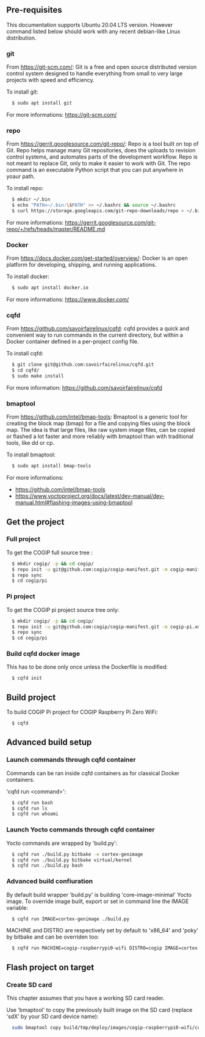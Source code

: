 ## Pre-requisites ##

This documentation supports Ubuntu 20.04 LTS version.
However command listed below should work with any recent debian-like Linux
distribution.

### git ###

From https://git-scm.com/:
Git is a free and open source distributed version control system designed to
 handle everything from small to very large projects with speed and efficiency.

To install git:

```bash
  $ sudo apt install git
```

For more informations: https://git-scm.com/

### repo ###

From https://gerrit.googlesource.com/git-repo/:
Repo is a tool built on top of Git. Repo helps manage many Git repositories,
does the uploads to revision control systems, and automates parts of the
development workflow. Repo is not meant to replace Git, only to make it easier
to work with Git. The repo command is an executable Python script that you can
put anywhere in yoaur path.

To install repo:

```bash
  $ mkdir ~/.bin
  $ echo "PATH=~/.bin:\$PATH" >> ~/.bashrc && source ~/.bashrc
  $ curl https://storage.googleapis.com/git-repo-downloads/repo > ~/.bin/repo
```

For more informations: https://gerrit.googlesource.com/git-repo/+/refs/heads/master/README.md

### Docker  ###

From https://docs.docker.com/get-started/overview/:
Docker is an open platform for developing, shipping, and running applications.

To install docker:

```bash
  $ sudo apt install docker.io
```

For more informations: https://www.docker.com/

### cqfd ###

From https://github.com/savoirfairelinux/cqfd:
cqfd provides a quick and convenient way to run commands in the current
directory, but within a Docker container defined in a per-project config file.

To install cqfd:

```bash
  $ git clone git@github.com:savoirfairelinux/cqfd.git
  $ cd cqfd/
  $ sudo make install
```

For more information: https://github.com/savoirfairelinux/cqfd

### bmaptool ###

From https://github.com/intel/bmap-tools:
Bmaptool is a generic tool for creating the block map (bmap) for a file and
copying files using the block map. The idea is that large files, like raw
system image files, can be copied or flashed a lot faster and more reliably
with bmaptool than with traditional tools, like dd or cp.

To install bmaptool:

```bash
  $ sudo apt install bmap-tools
```

For more informations:
* https://github.com/intel/bmap-tools
* https://www.yoctoproject.org/docs/latest/dev-manual/dev-manual.html#flashing-images-using-bmaptool

## Get the project ##

### Full project ###

To get the COGIP full source tree :

```bash
  $ mkdir cogip/ -p && cd cogip/
  $ repo init -u git@github.com:cogip/cogip-manifest.git -m cogip-manifest.xml
  $ repo sync
  $ cd cogip/pi
```

### Pi project ###

To get the COGIP pi project source tree only:

```bash
  $ mkdir cogip/ -p && cd cogip/
  $ repo init -u git@github.com:cogip/cogip-manifest.git -m cogip-pi.xml
  $ repo sync
  $ cd cogip/pi
```

### Build cqfd docker image ###

This has to be done only once unless the Dockerfile is modified:

```bash
  $ cqfd init
```

## Build project ##

To build COGIP Pi project for COGIP Raspberry Pi Zero WiFi:

```bash
  $ cqfd
```

## Advanced build setup ##

### Launch commands through cqfd container ###

Commands can be ran inside cqfd containers as for classical Docker containers.

'cqfd run \<command\>':

```bash
  $ cqfd run bash
  $ cqfd run ls
  $ cqfd run whoami
```

### Launch Yocto commands through cqfd container ###

Yocto commands are wrapped by 'build.py':

```bash
  $ cqfd run ./build.py bitbake -e cortex-genimage
  $ cqfd run ./build.py bitbake virtual/kernel
  $ cqfd run ./build.py bash
```

### Advanced build confiuration ###

By default build wrapper 'build.py' is building 'core-image-minimal' Yocto
image.
To override image built, export or set in command line the IMAGE variable:

```bash
  $ cqfd run IMAGE=cortex-genimage ./build.py
```

MACHINE and DISTRO are respectively set by default to 'x86_64' and 'poky' by
bitbake and can be overriden too:

```bash
  $ cqfd run MACHINE=cogip-raspberrypi0-wifi DISTRO=cogip IMAGE=cortex-genimage ./build.py
```

## Flash project on target ##

### Create SD card ###

This chapter assumes that you have a working SD card reader.

Use 'bmaptool' to copy the previously built image on the SD card (replace 'sdX'
by your SD card device name):

```bash
  sudo bmaptool copy build/tmp/deploy/images/cogip-raspberrypi0-wifi/cortex-genimage-cogip-raspberrypi0-wifi.img.bmap /dev/sdX
```
